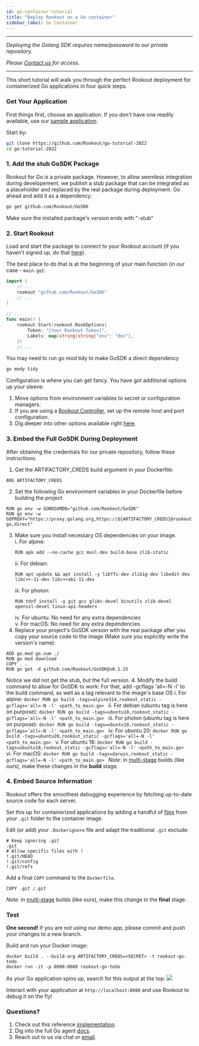 ```yaml
---
id: go-container-tutorial
title: "Deploy Rookout on a Go container"
sidebar_label: Go Container
---
```


---

*Deploying the Golang SDK requires name/password to our private repository.*

*Please [Contact us](https://www.rookout.com/company/contact) for access.*

---

This short tutorial will walk you through the perfect Rookout deployment for containerized Go applications in four quick steps.

### Get Your Application

First things first, choose an application.
If you don't have one readily available, use our [sample application](https://github.com/Rookout/go-tutorial-2022).  

Start by:
```bash
git clone https://github.com/Rookout/go-tutorial-2022
cd go-tutorial-2022
```

### 1. Add the stub GoSDK Package

Rookout for Go is a private package.
However, to allow seemless integration during developement, we publish a stub package that can be integrated as a placeholder
and replaced by the real package during deployment.
Go ahead and add it as a dependency:
```bash
go get github.com/Rookout/GoSDK
```
Make sure the installed package's version ends with "-stub"
### 2. Start Rookout

Load and start the package to connect to your Rookout account (if you haven't signed up, do that [here](https://app.rookout.com/#mode=signUp)).

The best place to do that is at the beginning of your main function (in our case - `main.go`):
```go
import (
	// ...
	rookout "github.com/Rookout/GoSDK"
	// ...
)

// ...
func main() {
    rookout.Start(rookout.RookOptions{
		Token: "[Your Rookout Token]",
		Labels: map[string]string{"env": "dev"},
	})
    // ...
```
<div class="rookout-org-info"></div>

You may need to run go mod tidy to make GoSDK a direct dependency
```bash
go mody tidy
```

Configuration is where you can get fancy. You have got additional options up your sleeve:
1. Move options from environment variables to secret or configuration managers.
2. If you are using a [Rookout Controller](etl-controller-intro), set up the remote host and port configuration.
3. Dig deeper into other options available right [here](go-setup#start).

### 3. Embed the Full GoSDK During Deployment
After obtaining the credentials for our private repository, follow these instructions:
1. Get the ARTIFACTORY_CREDS build argument in your Dockerfile:
```docker
ARG ARTIFACTORY_CREDS
```
2. Set the following Go environment variables in your Dockerfile before building the project
```docker
RUN go env -w GONOSUMDB="github.com/Rookout/GoSDK"
RUN go env -w GOPROXY="https://proxy.golang.org,https://${ARTIFACTORY_CREDS}@rookout.jfrog.io/artifactory/api/go/rookout-go,direct"
```
3. Make sure you install necessary OS dependencies on your image.\
    i. For alpine:
    ```docker
    RUN apk add --no-cache gcc musl-dev build-base zlib-static
    ```
    ii. For debian:
    ```docker
    RUN apt update && apt install -y libffi-dev zlib1g-dev libedit-dev libc++-11-dev libc++abi-11-dev
    ```
    iii. For photon:
    ```docker
    RUN tdnf install -y git gcc glibc-devel binutils zlib-devel openssl-devel linux-api-headers
    ```
    iv. For ubuntu: No need for any extra dependencies\
    v. For macOS: No need for any extra dependencies
3. Replace your project's GoSDK version with the real package after you copy your source code to the image (Make sure you explicitly write the version's name):
```docker
ADD go.mod go.sum ./
RUN go mod download
COPY . .
RUN go get -d github.com/Rookout/GoSDK@v0.1.15
```
Notice we did not get the stub, but the full version.
4. Modify the build command to allow for GoSDK to work:
For that, add -gcflags 'all=-N -l' to the build command, as well as a tag relevant to the image's base OS
    i. For alpine:
    ```docker
    RUN go build -tags=alpine314,rookout_static -gcflags='all=-N -l' <path_to_main.go>
    ```
    ii. For debian (ubuntu tag is here on purpose):
    ```docker
    RUN go build -tags=ubuntu18,rookout_static -gcflags='all=-N -l' <path_to_main.go>
    ```
    iii. For photon (ubuntu tag is here on purpose):
    ```docker
    RUN go build -tags=ubuntu18,rookout_static -gcflags='all=-N -l' <path_to_main.go>
    ```
    iv. For ubuntu 20:
    ```docker
    RUN go build -tags=ubuntu20,rookout_static -gcflags='all=-N -l' <path_to_main.go>
    ```
    v. For ubuntu 18:
    ```docker
    RUN go build -tags=ubuntu18,rookout_static -gcflags='all=-N -l' <path_to_main.go>
    ```
    vi. For macOS:
    ```docker
    RUN go build -tags=darwin,rookout_static -gcflags='all=-N -l' <path_to_main.go>
    ```
*Note:* in [multi-stage](https://docs.docker.com/develop/develop-images/multistage-build/) builds (like ours), make these changes in the **build** stage.
### 4. Embed Source Information

Rookout offers the smoothest debugging experience by fetching up-to-date source code for each server.

Set this up for containerized applications by adding a handful of [files](https://www.rookout.com/blog/embedding-source-code-version-information-in-docker-images/) from your `.git` folder to the container image.

Edit (or add) your `.Dockerignore` file and adapt the traditional `.git` exclude:
```ignore
# Keep ignoring .git
.git
# Allow specific files with !
!.git/HEAD
!.git/config
!.git/refs
```

Add a final `COPY` command to the `Dockerfile`.
```docker
COPY .git /.git
```

*Note:* in [multi-stage](https://docs.docker.com/develop/develop-images/multistage-build/) builds (like ours), make this change in the **final** stage.
### Test

**One second!** if you are not using our demo app, please commit and push your changes to a new branch.

Build and run your Docker image:
```
docker build . --build-arg ARTIFACTORY_CREDS=<SECRET> -t rookout-go-todo
docker run -it -p 8080:8080 rookout-go-todo
```

As your Go application spins up, search for this output at the top:
<img src="/img/screenshots/go_success.png" />

Interact with your application at `http://localhost:8080` and use Rookout to debug it on the fly!

### Questions?

1. Check out this reference [implementation](https://github.com/Rookout/go-tutorial-2022/compare/configure-rookout).
2. Dig into the full Go agent [docs](go-setup).
3. Reach out to us via chat or [email](mailto:support@rookout.com).

